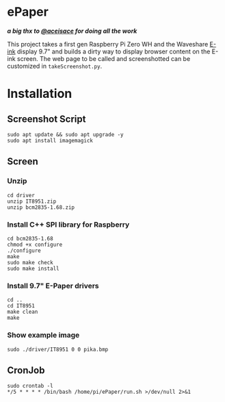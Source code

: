 
# ePaper

***a big thx to [@aceisace]( https://github.com/aceisace/Inkycal) for doing all the work***

This project takes a first gen Raspberry Pi Zero WH and the Waveshare [E-ink](https://www.berrybase.de/9.7-1200x825-epaper-display-hat-fuer-raspberry-pi) display 9.7" and builds a dirty way to display browser content on the E-ink screen. The web page to be called and screenshotted can be customized in `takeScreenshot.py`.

# Installation

## Screenshot Script
```
sudo apt update && sudo apt upgrade -y
sudo apt install imagemagick
```

## Screen

### Unzip
```
cd driver
unzip IT8951.zip
unzip bcm2835-1.68.zip
```

### Install C++ SPI library for Raspberry
```
cd bcm2835-1.68
chmod +x configure
./configure
make
sudo make check
sudo make install
```

### Install 9.7" E-Paper drivers
```
cd ..
cd IT8951
make clean
make
```

### Show example image
`sudo ./driver/IT8951 0 0 pika.bmp`

## CronJob
```
sudo crontab -l
*/5 * * * * /bin/bash /home/pi/ePaper/run.sh >/dev/null 2>&1
```
